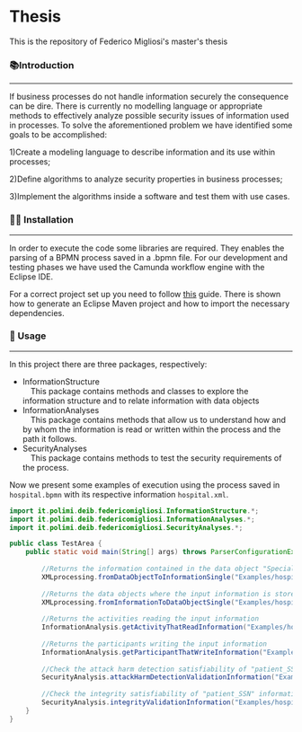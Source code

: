 # Thesis
This is the repository of Federico Migliosi's master's thesis

### 📚Introduction
---
If business processes do not handle information securely the consequence can be dire. There is currently no modelling language or appropriate methods to effectively analyze possible security issues of information used in processes. 
To solve the aforementioned problem we have identified some goals to be accomplished:

1)Create a modeling language to describe information and its use within processes;

2)Define algorithms to analyze security properties in business processes;

3)Implement the algorithms inside a software and test them with use cases.

### 👨‍💻 Installation
---
In order to execute the code some libraries are required. They enables the parsing of a BPMN process saved in a .bpmn file.
For our development and testing phases we have used the Camunda workflow engine with the Eclipse IDE.

For a correct project set up you need to follow [this](https://docs.camunda.org/get-started/java-process-app/project-setup/) guide. There is shown how to generate an Eclipse Maven project and how to import the necessary dependencies.

### 🧐 Usage
---
In this project there are three packages, respectively:
* InformationStructure<br/>
&emsp;This package contains methods and classes to explore the information structure and to relate information with data objects
* InformationAnalyses<br/>
&emsp;This package contains methods that allow us to understand how and by whom the information is read or written within the process and the path it follows.
* SecurityAnalyses<br/>
&emsp;This package contains methods to test the security requirements of the process.

Now we present some examples of execution using the process saved in `hospital.bpmn` with its respective information `hospital.xml`.
```java
import it.polimi.deib.federicomigliosi.InformationStructure.*;
import it.polimi.deib.federicomigliosi.InformationAnalyses.*;
import it.polimi.deib.federicomigliosi.SecurityAnalyses.*;

public class TestArea {
    public static void main(String[] args) throws ParserConfigurationException, SAXException, IOException {
        
        //Returns the information contained in the data object "Specialistic report" (the method takes as input the ID)
        XMLprocessing.fromDataObjectToInformationSingle("Examples/hospital.xml", "DataObjectReference_18m1ns9");
        
        //Returns the data objects where the input information is stored
        XMLprocessing.fromInformationToDataObjectSingle("Examples/hospital.xml", "patient_SSN");
        
        //Returns the activities reading the input information
        InformationAnalysis.getActivityThatReadInformation("Examples/hospital.xml", "Examples/hospital.bpmn", "patient_SSN", true);
        
        //Returns the participants writing the input information
        InformationAnalysis.getParticipantThatWriteInformation("Examples/hospital.xml", "Examples/hospital.bpmn", "pathology_exam_outcome", true);
    
        //Check the attack harm detection satisfiability of "patient_SSN" information
        SecurityAnalysis.attackHarmDetectionValidationInformation("Examples/hospital.xml", "Examples/hospital.bpmn", "patient_SSN")
        
        //Check the integrity satisfiability of "patient_SSN" information
        SecurityAnalysis.integrityValidationInformation("Examples/hospital.xml", "Examples/hospital.bpmn", "patient_SSN")
    }
}
```
